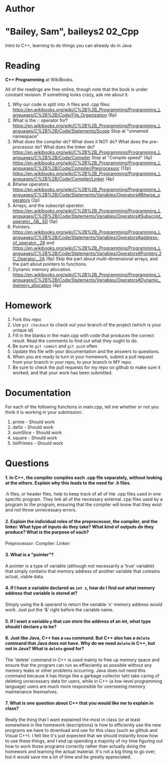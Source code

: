 Author
==========
"Bailey, Sam", baileys2
02_Cpp
======

Intro to C++, learning to do things you can already do in Java

Reading
=======

**C++ Programming** at WikiBooks.

All of the readings are free online, though note that the book is under constant revision. If something looks crazy, ask me about it.

1. Why our code is split into .h files and .cpp files: https://en.wikibooks.org/wiki/C%2B%2B_Programming/Programming_Languages/C%2B%2B/Code/File_Organization (6p)
2. What is the :: operator for? https://en.wikibooks.org/wiki/C%2B%2B_Programming/Programming_Languages/C%2B%2B/Code/Statements/Scope Stop at "unnamed namespace"
3. What does the compiler do? What does it NOT do? What does the pre-processor do? What does the linker do? https://en.wikibooks.org/wiki/C%2B%2B_Programming/Programming_Languages/C%2B%2B/Code/Compiler Stop at "Compile speed" (4p) https://en.wikibooks.org/wiki/C%2B%2B_Programming/Programming_Languages/C%2B%2B/Code/Compiler/Preprocessor (13p) https://en.wikibooks.org/wiki/C%2B%2B_Programming/Programming_Languages/C%2B%2B/Code/Compiler/Linker (4p)
4. Bitwise operators. https://en.wikibooks.org/wiki/C%2B%2B_Programming/Programming_Languages/C%2B%2B/Code/Statements/Variables/Operators#Bitwise_operators (2p)
5. Arrays, and the subscript operator. https://en.wikibooks.org/wiki/C%2B%2B_Programming/Programming_Languages/C%2B%2B/Code/Statements/Variables/Operators#Subscript_operator_.5B_.5D (5p)
6. Pointers. https://en.wikibooks.org/wiki/C%2B%2B_Programming/Programming_Languages/C%2B%2B/Code/Statements/Variables/Operators#address-of_operator_.26 and https://en.wikibooks.org/wiki/C%2B%2B_Programming/Programming_Languages/C%2B%2B/Code/Statements/Variables/Operators#Pointers.2C_Operator_.2A (9p) Skip the part about multi-dimensional arrays, and the part about pointers to functions.
7. Dynamic memory allocation. https://en.wikibooks.org/wiki/C%2B%2B_Programming/Programming_Languages/C%2B%2B/Code/Statements/Variables/Operators#Dynamic_memory_allocation (4p)

Homework
========

1. Fork this repo
2. Use `git checkout` to check out your branch of the project (which is your unique id)
3. Fill in the blanks in the main.cpp with code that produces the correct result. Read the comments to find out what they ought to do.
4. Be sure to `git commit` and `git push` often
5. Update this file with your documentation and the answers to questions.
6. When you are ready to turn in your homework, submit a pull request from your branch in your repo, to your branch in MY repo.
7. Be sure to check the pull requests for my repo on github to make sure it worked, and that your work has been submitted.

Documentation
=========

For each of the following functions in main.cpp, tell me whether or not you think it is working in your submission.

1. prime - Should work
2. defix - Should work
3. sumSlice - Should work
4. square - Should work
5. listPrimes - Should work

Questions
=======

#### 1. In C++, the compiler compiles each .cpp file separately, without looking at the others. Explain why this leads to the need for .h files.

.h files, or header files, help to keep track of all of hte .cpp files used in one specific program.  They link all of the necessary external .cpp files used by a program to the program, ensuring that the compiler will know that they exist and not throw unnecessary errors.

#### 2. Explain the individual roles of the preprocessor, the compiler, and the linker. What type of inputs do they take? What kind of outputs do they produce? What is the purpose of each?

Preprocessor: 
Compiler: 
Linker: 

#### 3. What is a "pointer"?

A pointer is a type of variable (although not necessarily a 'true' variable) that simply contains that memory address of another variable that contains actual, viable data.

#### 4. If I have a variable declared as `int x`, how do I find out what memory address that variable is stored at?

Simply using the & operand to return the variable 'x' memory address would work. Just put the '&' right before the variable name.

#### 5. If I want a variable `p` that can store the address of an int, what type should I declare `p` to be?

#### 6. Just like Java, C++ has a `new` command. But C++ also has a `delete` command that Java does not have. Why do we need `delete` in C++, but not in Java? What is `delete` good for?

The 'delete' command in C++ is used mainly to free up memory space and ensure that the program can run as effieciently as possible without any memory leaks or other problems occurring.  Java does not need this command because it has things like a garbage collector taht take caring of deleting unnecessary data for users, while in C++ (a low-level programming language) users are much more responsible for overseeing memory maintenance themselves.

#### 7. What is one question about C++ that you would like me to explain in class?

Really the thing that I want explained the most in class (or at least somewhere in the homework descriptions) is how to efficiently use the new programs we have to download and use for this class (such as github and Visual C++).  I felt like it's just expected that we should instantly know how to use these things, and I end up spending a majority of my time figuring out how to work those programs correctly rather than actually doing the homework and learning the actual material. It's not a big thing to go over, but it would save me a lot of time and be greatly appreciated.